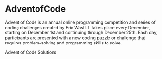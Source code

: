 # AdventofCode

Advent of Code is an annual online programming competition and series of coding challenges created by Eric Wastl. It takes place every December, starting on December 1st and continuing through December 25th. Each day, participants are presented with a new coding puzzle or challenge that requires problem-solving and programming skills to solve.

Advent of Code Solutions
